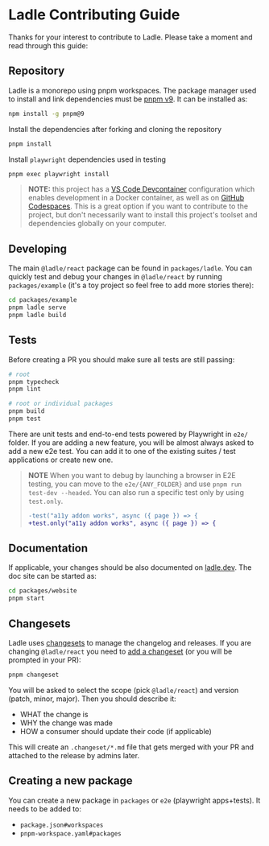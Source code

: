 # Ladle Contributing Guide

Thanks for your interest to contribute to Ladle. Please take a moment and read through this guide:

## Repository

Ladle is a monorepo using pnpm workspaces. The package manager used to install and link dependencies must be [pnpm v9](https://pnpm.io/). It can be installed as:

```sh
npm install -g pnpm@9
```

Install the dependencies after forking and cloning the repository

```sh
pnpm install
```

Install `playwright` dependencies used in testing

```sh
pnpm exec playwright install
```

> **NOTE:** this project has a [VS Code Devcontainer](https://code.visualstudio.com/docs/remote/containers) configuration which enables development in a Docker container, as well as on [GitHub Codespaces](https://code.visualstudio.com/docs/remote/codespaces). This is a great option if you want to contribute to the project, but don't necessarily want to install this project's toolset and dependencies globally on your computer.

## Developing

The main `@ladle/react` package can be found in `packages/ladle`. You can quickly test and debug your changes in `@ladle/react` by running `packages/example` (it's a toy project so feel free to add more stories there):

```sh
cd packages/example
pnpm ladle serve
pnpm ladle build
```

## Tests

Before creating a PR you should make sure all tests are still passing:

```sh
# root
pnpm typecheck
pnpm lint

# root or individual packages
pnpm build
pnpm test
```

There are unit tests and end-to-end tests powered by Playwright in `e2e/` folder. If you are adding a new feature, you will be almost always asked to add a new e2e test. You can add it to one of the existing suites / test applications or create new one.

> **NOTE**
> When you want to debug by launching a browser in E2E testing, you can move to the `e2e/{ANY_FOLDER}` and use `pnpm run test-dev --headed`. You can also run a specific test only by using `test.only`.
>
> ```diff
> -test("a11y addon works", async ({ page }) => {
> +test.only("a11y addon works", async ({ page }) => {
> ```

## Documentation

If applicable, your changes should be also documented on [ladle.dev](https://ladle.dev/). The doc site can be started as:

```sh
cd packages/website
pnpm start
```

## Changesets

Ladle uses [changesets](https://github.com/changesets/changesets) to manage the changelog and releases. If you are changing `@ladle/react` you need to [add a changeset](https://github.com/changesets/changesets/blob/main/docs/adding-a-changeset.md) (or you will be prompted in your PR):

```sh
pnpm changeset
```

You will be asked to select the scope (pick `@ladle/react`) and version (patch, minor, major). Then you should describe it:

- WHAT the change is
- WHY the change was made
- HOW a consumer should update their code (if applicable)

This will create an `.changeset/*.md` file that gets merged with your PR and attached to the release by admins later.

## Creating a new package

You can create a new package in `packages` or `e2e` (playwright apps+tests). It needs to be added to:

- `package.json#workspaces`
- `pnpm-workspace.yaml#packages`

